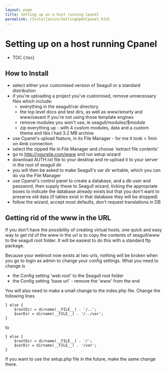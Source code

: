 ```yaml
---
layout: page
title: Setting up on a host running Cpanel
permalink: /Installation/SettingUpOnCpanel.html
---
```


<!-- Name: Installation/SettingUpOnCpanel -->
<!-- Version: 2 -->
<!-- Last-Modified: 2007/01/02 15:37:03 -->
<!-- Author: demian -->

# Setting up on a host running Cpanel
* TOC
{:toc}

## How to Install
 * select either your customised version of Seagull or a standard distribution
 * if you're uploading a project you've customised, remove unnecessary files which include:
   * everything in the seagull/var directory
   * the top level docs and test dirs, as well as www/smarty and www/savant if you're not using those template engines
   * remove modules you won't use, ie seagull/modules/$module
   * zip everything up - with 4 custom modules, data and a custom theme and libs I had 3.2 MB archive
 * use Cpanel's upload feature, in its File Manager - for me it took \< 1min on 4mb connection
 * select the zipped file in File Manager and choose 'extract file contents'
 * go to http://yoursite.com/www and run setup wizard
 * download AUTH.txt file to your desktop and re-upload it to your server in the root of seagull dir
 * you will then be asked to make Seagull's var dir writable, which you can do via the File Manager
 * use Cpanel's control panel to create a database, and a db user and password, then supply these to Seagull wizard, ticking the appropriate boxes to indicate the database already exists but that you don't want to preserve old data (if tables exist in that database they will be dropped)
 * follow the wizard, accept most defaults, don't request translations in DB

## Getting rid of the www in the URL
If you don't have the possibility of creating virtual hosts, one quick and easy way to get rid of the www  in the url is to copy the contents of seagull/www to the seagull root folder.  It will be easiest to do this with a standard ftp package.

Because your webroot now exists at two urls, nothing will be broken when you go to login as admin to change your config settings.  What you need to change is 

 * the Config setting 'web root' to the Seagull root folder
 * the Config setting 'base url' - remove the 'www' from the end

You will also need to make a small change to the index.php file.  Change the following lines


	} else {
	    $rootDir = dirname(__FILE__) . '/..';
	    $varDir = dirname(__FILE__) . '/../var';
	}

to 

	} else {
	    $rootDir = dirname(__FILE__) . '/';
	    $varDir = dirname(__FILE__) . '/var';
	}

If you want to use the setup.php file in the future, make the same change there.
